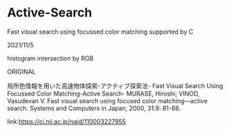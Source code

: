 # Active-Search
Fast visual search using focussed color matching supported by C

2021/11/5

histogram intersection by RGB

ORIGINAL

局所色情報を用いた高速物体探索-アクティブ探索法-
Fast Visual Search Using Focussed Color Matching-Active Search-
MURASE, Hiroshi; VINOD, Vasudevan V. Fast visual search using focused color matching—active search. Systems and Computers in Japan, 2000, 31.9: 81-88.

link:https://ci.nii.ac.jp/naid/110003227955
